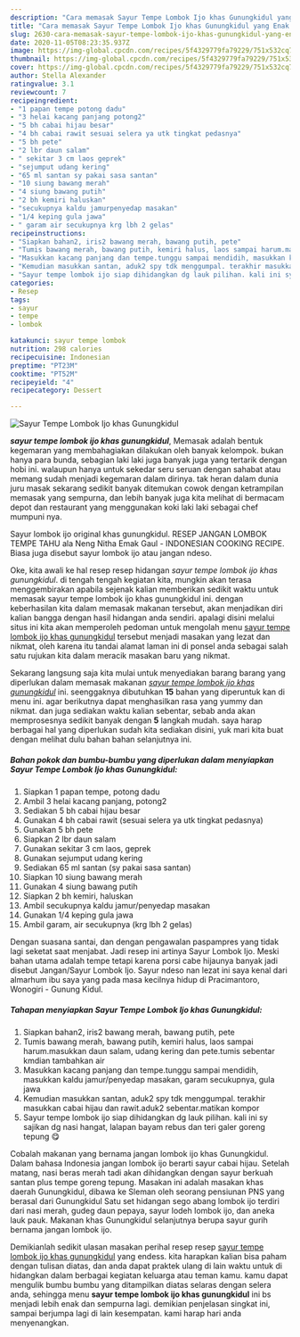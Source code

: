 ```yaml
---
description: "Cara memasak Sayur Tempe Lombok Ijo khas Gunungkidul yang Enak Banget"
title: "Cara memasak Sayur Tempe Lombok Ijo khas Gunungkidul yang Enak Banget"
slug: 2630-cara-memasak-sayur-tempe-lombok-ijo-khas-gunungkidul-yang-enak-banget
date: 2020-11-05T08:23:35.937Z
image: https://img-global.cpcdn.com/recipes/5f4329779fa79229/751x532cq70/sayur-tempe-lombok-ijo-khas-gunungkidul-foto-resep-utama.jpg
thumbnail: https://img-global.cpcdn.com/recipes/5f4329779fa79229/751x532cq70/sayur-tempe-lombok-ijo-khas-gunungkidul-foto-resep-utama.jpg
cover: https://img-global.cpcdn.com/recipes/5f4329779fa79229/751x532cq70/sayur-tempe-lombok-ijo-khas-gunungkidul-foto-resep-utama.jpg
author: Stella Alexander
ratingvalue: 3.1
reviewcount: 7
recipeingredient:
- "1 papan tempe potong dadu"
- "3 helai kacang panjang potong2"
- "5 bh cabai hijau besar"
- "4 bh cabai rawit sesuai selera ya utk tingkat pedasnya"
- "5 bh pete"
- "2 lbr daun salam"
- " sekitar 3 cm laos geprek"
- "sejumput udang kering"
- "65 ml santan sy pakai sasa santan"
- "10 siung bawang merah"
- "4 siung bawang putih"
- "2 bh kemiri haluskan"
- "secukupnya kaldu jamurpenyedap masakan"
- "1/4 keping gula jawa"
- " garam air secukupnya krg lbh 2 gelas"
recipeinstructions:
- "Siapkan bahan2, iris2 bawang merah, bawang putih, pete"
- "Tumis bawang merah, bawang putih, kemiri halus, laos sampai harum.masukkan daun salam, udang kering dan pete.tumis sebentar kmdian tambahkan air"
- "Masukkan kacang panjang dan tempe.tunggu sampai mendidih, masukkan kaldu jamur/penyedap masakan, garam secukupnya, gula jawa"
- "Kemudian masukkan santan, aduk2 spy tdk menggumpal. terakhir masukkan cabai hijau dan rawit.aduk2 sebentar.matikan kompor"
- "Sayur tempe lombok ijo siap dihidangkan dg lauk pilihan. kali ini sy sajikan dg nasi hangat, lalapan bayam rebus dan teri galer goreng tepung 😋"
categories:
- Resep
tags:
- sayur
- tempe
- lombok

katakunci: sayur tempe lombok 
nutrition: 298 calories
recipecuisine: Indonesian
preptime: "PT23M"
cooktime: "PT52M"
recipeyield: "4"
recipecategory: Dessert

---
```



![Sayur Tempe Lombok Ijo khas Gunungkidul](https://img-global.cpcdn.com/recipes/5f4329779fa79229/751x532cq70/sayur-tempe-lombok-ijo-khas-gunungkidul-foto-resep-utama.jpg)

<b><i>sayur tempe lombok ijo khas gunungkidul</i></b>, Memasak adalah bentuk kegemaran yang membahagiakan dilakukan oleh banyak kelompok. bukan hanya para bunda, sebagian laki laki juga banyak juga yang tertarik dengan hobi ini. walaupun hanya untuk sekedar seru seruan dengan sahabat atau memang sudah menjadi kegemaran dalam dirinya. tak heran dalam dunia juru masak sekarang sedikit banyak ditemukan cowok dengan ketrampilan memasak yang sempurna, dan lebih banyak juga kita melihat di bermacam depot dan restaurant yang menggunakan koki laki laki sebagai chef mumpuni nya.

Sayur lombok ijo original khas gunungkidul. RESEP JANGAN LOMBOK TEMPE TAHU ala Neng Nitha Emak Gaul - INDONESIAN COOKING RECIPE. Biasa juga disebut sayur lombok ijo atau jangan ndeso.

Oke, kita awali ke hal resep resep hidangan <i>sayur tempe lombok ijo khas gunungkidul</i>. di tengah tengah kegiatan kita, mungkin akan terasa menggembirakan apabila sejenak kalian memberikan sedikit waktu untuk memasak sayur tempe lombok ijo khas gunungkidul ini. dengan keberhasilan kita dalam memasak makanan tersebut, akan menjadikan diri kalian bangga dengan hasil hidangan anda sendiri. apalagi disini melalui situs ini kita akan memperoleh pedoman untuk mengolah menu <u>sayur tempe lombok ijo khas gunungkidul</u> tersebut menjadi masakan yang lezat dan nikmat, oleh karena itu tandai alamat laman ini di ponsel anda sebagai salah satu rujukan kita dalam meracik masakan baru yang nikmat.


Sekarang langsung saja kita mulai untuk menyediakan barang barang yang diperlukan dalam memasak makanan <u><i>sayur tempe lombok ijo khas gunungkidul</i></u> ini. seenggaknya dibutuhkan <b>15</b> bahan yang diperuntuk kan di menu ini. agar berikutnya dapat menghasilkan rasa yang yummy dan nikmat. dan juga sediakan waktu kalian sebentar, sebab anda akan memprosesnya sedikit banyak dengan <b>5</b> langkah mudah. saya harap berbagai hal yang diperlukan sudah kita sediakan disini, yuk mari kita buat dengan melihat dulu bahan bahan selanjutnya ini.

<!--inarticleads1-->

##### Bahan pokok dan bumbu-bumbu yang diperlukan dalam menyiapkan Sayur Tempe Lombok Ijo khas Gunungkidul:

1. Siapkan 1 papan tempe, potong dadu
1. Ambil 3 helai kacang panjang, potong2
1. Sediakan 5 bh cabai hijau besar
1. Gunakan 4 bh cabai rawit (sesuai selera ya utk tingkat pedasnya)
1. Gunakan 5 bh pete
1. Siapkan 2 lbr daun salam
1. Gunakan  sekitar 3 cm laos, geprek
1. Gunakan sejumput udang kering
1. Sediakan 65 ml santan (sy pakai sasa santan)
1. Siapkan 10 siung bawang merah
1. Gunakan 4 siung bawang putih
1. Siapkan 2 bh kemiri, haluskan
1. Ambil secukupnya kaldu jamur/penyedap masakan
1. Gunakan 1/4 keping gula jawa
1. Ambil  garam, air secukupnya (krg lbh 2 gelas)


Dengan suasana santai, dan dengan pengawalan paspampres yang tidak lagi seketat saat menjabat. Jadi resep ini artinya Sayur Lombok Ijo. Meski bahan utama adalah tempe tetapi karena porsi cabe hijaunya banyak jadi disebut Jangan/Sayur Lombok Ijo. Sayur ndeso nan lezat ini saya kenal dari almarhum ibu saya yang pada masa kecilnya hidup di Pracimantoro, Wonogiri - Gunung Kidul. 

<!--inarticleads2-->

##### Tahapan menyiapkan Sayur Tempe Lombok Ijo khas Gunungkidul:

1. Siapkan bahan2, iris2 bawang merah, bawang putih, pete
1. Tumis bawang merah, bawang putih, kemiri halus, laos sampai harum.masukkan daun salam, udang kering dan pete.tumis sebentar kmdian tambahkan air
1. Masukkan kacang panjang dan tempe.tunggu sampai mendidih, masukkan kaldu jamur/penyedap masakan, garam secukupnya, gula jawa
1. Kemudian masukkan santan, aduk2 spy tdk menggumpal. terakhir masukkan cabai hijau dan rawit.aduk2 sebentar.matikan kompor
1. Sayur tempe lombok ijo siap dihidangkan dg lauk pilihan. kali ini sy sajikan dg nasi hangat, lalapan bayam rebus dan teri galer goreng tepung 😋


Cobalah makanan yang bernama jangan lombok ijo khas Gunungkidul. Dalam bahasa Indonesia jangan lombok ijo berarti sayur cabai hijau. Setelah matang, nasi beras merah tadi akan dihidangkan dengan sayur berkuah santan plus tempe goreng tepung. Masakan ini adalah masakan khas daerah Gunungkidul, dibawa ke Sleman oleh seorang pensiunan PNS yang berasal dari Gunungkidul Satu set hidangan sego abang lombok ijo terdiri dari nasi merah, gudeg daun pepaya, sayur lodeh lombok ijo, dan aneka lauk pauk. Makanan khas Gunungkidul selanjutnya berupa sayur gurih bernama jangan lombok ijo. 

Demikianlah sedikit ulasan masakan perihal resep resep <u>sayur tempe lombok ijo khas gunungkidul</u> yang endess. kita harapkan kalian bisa paham dengan tulisan diatas, dan anda dapat praktek ulang di lain waktu untuk di hidangkan dalam berbagai kegiatan keluarga atau teman kamu. kamu dapat mengulik bumbu bumbu yang ditampilkan diatas selaras dengan selera anda, sehingga menu <b>sayur tempe lombok ijo khas gunungkidul</b> ini bs menjadi lebih enak dan sempurna lagi. demikian penjelasan singkat ini, sampai berjumpa lagi di lain kesempatan. kami harap hari anda menyenangkan.
